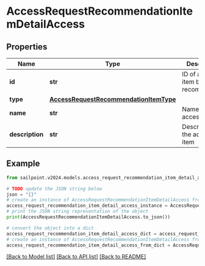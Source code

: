 # AccessRequestRecommendationItemDetailAccess


## Properties

Name | Type | Description | Notes
------------ | ------------- | ------------- | -------------
**id** | **str** | ID of access item being recommended. | [optional] 
**type** | [**AccessRequestRecommendationItemType**](AccessRequestRecommendationItemType.md) |  | [optional] 
**name** | **str** | Name of the access item | [optional] 
**description** | **str** | Description of the access item | [optional] 

## Example

```python
from sailpoint.v2024.models.access_request_recommendation_item_detail_access import AccessRequestRecommendationItemDetailAccess

# TODO update the JSON string below
json = "{}"
# create an instance of AccessRequestRecommendationItemDetailAccess from a JSON string
access_request_recommendation_item_detail_access_instance = AccessRequestRecommendationItemDetailAccess.from_json(json)
# print the JSON string representation of the object
print(AccessRequestRecommendationItemDetailAccess.to_json())

# convert the object into a dict
access_request_recommendation_item_detail_access_dict = access_request_recommendation_item_detail_access_instance.to_dict()
# create an instance of AccessRequestRecommendationItemDetailAccess from a dict
access_request_recommendation_item_detail_access_from_dict = AccessRequestRecommendationItemDetailAccess.from_dict(access_request_recommendation_item_detail_access_dict)
```
[[Back to Model list]](../README.md#documentation-for-models) [[Back to API list]](../README.md#documentation-for-api-endpoints) [[Back to README]](../README.md)


